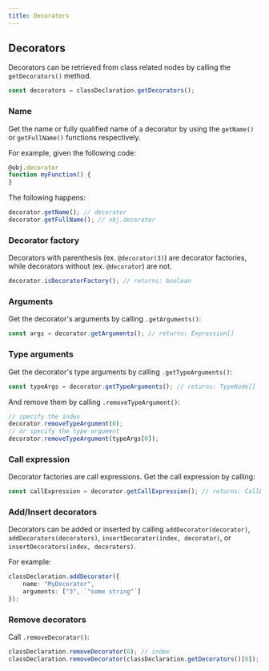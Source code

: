 ```yaml
---
title: Decorators
---
```


## Decorators

Decorators can be retrieved from class related nodes by calling the `getDecorators()` method.

```typescript
const decorators = classDeclaration.getDecorators();
```

### Name

Get the name or fully qualified name of a decorator by using the `getName()` or `getFullName()` functions respectively.

For example, given the following code:

```typescript
@obj.decorator
function myFunction() {
}
```

The following happens:

```typescript
decorator.getName(); // decorator
decorator.getFullName(); // obj.decorator
```

### Decorator factory

Decorators with parenthesis (ex. `@decorator(3)`) are decorator factories, while decorators without (ex. `@decorator`) are not.

```typescript
decorator.isDecoratorFactory(); // returns: boolean
```

### Arguments

Get the decorator's arguments by calling `.getArguments()`:

```typescript
const args = decorator.getArguments(); // returns: Expression[]
```

### Type arguments

Get the decorator's type arguments by calling `.getTypeArguments()`:

```typescript
const typeArgs = decorator.getTypeArguments(); // returns: TypeNode[]
```

And remove them by calling `.removeTypeArgument()`:

```typescript
// specify the index
decorator.removeTypeArgument(0);
// or specify the type argument
decorator.removeTypeArgument(typeArgs[0]);
```

### Call expression

Decorator factories are call expressions. Get the call expression by calling:

```typescript
const callExpression = decorator.getCallExpression(); // returns: CallExpression | undefined
```

### Add/Insert decorators

Decorators can be added or inserted by calling `addDecorator(decorator)`, `addDecorators(decorators)`, `insertDecorator(index, decorator)`, or `insertDecorators(index, decorators)`.

For example:

```typescript
classDeclaration.addDecorator({
    name: "MyDecorator",
    arguments: ["3", `"some string"`]
});
```

### Remove decorators

Call `.removeDecorator()`:

```typescript
classDeclaration.removeDecorator(0); // index
classDeclaration.removeDecorator(classDeclaration.getDecorators()[0]); // node
```
